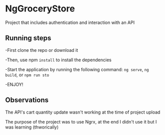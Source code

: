 # NgGroceryStore

Project that includes authentication and interaction with an API

## Running steps

-First clone the repo or download it

-Then, use npm `install` to install the dependencies

-Start the application by running the following command: `ng serve`, `ng build`, or `npm run sto` 

-ENJOY!

## Observations

The API's cart quantity update wasn't working at the time of project upload

The purpose of the project was to use Ngrx, at the end I didn't use it but I was learning (thworically)

